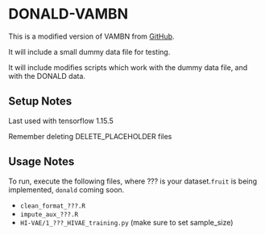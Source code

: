 # DONALD-VAMBN

This is a modified version of VAMBN from [GitHub](https://github.com/elg34/VAMBN).

It will include a small dummy data file for testing.

It will include modifies scripts which work with the dummy data file, and with the DONALD data.



## Setup Notes

Last used with tensorflow 1.15.5

Remember deleting DELETE_PLACEHOLDER files


## Usage Notes

To run, execute the following files, where ??? is your dataset.`fruit` is being implemented, `donald` coming soon.

- `clean_format_???.R`
- `impute_aux_???.R`
- `HI-VAE/1_???_HIVAE_training.py` (make sure to set sample_size)